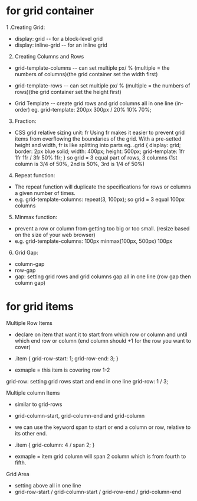 # for grid container
1 .Creating Grid:
- display: grid -- for a block-level grid
- display: inline-grid -- for an inline grid

2. Creating Columns and Rows
- grid-template-columns -- can set multiple px/ % (multiple = the numbers of columns)(the grid container set the width first)
- grid-template-rows -- can set multiple px/ % (multiple = the numbers of rows)(the grid container set the height first)

- Grid Template -- create grid rows and grid columns all in one line (in-order)
  eg. grid-template: 200px 300px / 20% 10% 70%;

3. Fraction:
- CSS grid relative sizing unit: fr
  Using fr makes it easier to prevent grid items from overflowing the boundaries of the grid.
  With a pre-setted height and width, fr is like splitting into parts
  eg. .grid {
  display: grid;
  border: 2px blue solid;
  width: 400px;
  height: 500px;
  grid-template: 1fr 1fr 1fr / 3fr 50% 1fr;
}
  so grid = 3 equal part of rows, 3 columns (1st column is 3/4 of 50%, 2nd is 50%, 3rd is 1/4 of 50%)

4. Repeat function:
- The repeat function will duplicate the specifications for rows or columns a given number of times. 
- e.g. grid-template-columns: repeat(3, 100px);
  so grid = 3 equal 100px columns

5. Minmax function:
- prevent a row or column from getting too big or too small. (resize based on the size of your web browser)
- e.g. grid-template-columns: 100px minmax(100px, 500px) 100px

6. Grid Gap:
- column-gap
- row-gap
- gap: setting grid rows and grid columns gap all in one line (row gap then column gap)

# for grid items
Multiple Row Items
- declare on item that want it to start from which row or column and until which end row or column (end column should +1 for the row you want to cover)
- .item {
  grid-row-start: 1;
  grid-row-end: 3;
}

- exmaple = this item is covering row 1-2

grid-row: setting grid rows start and end in one line
grid-row: 1 / 3;

Multiple column Items
- similar to grid-rows
- grid-column-start, grid-column-end and grid-column
- we can use the keyword span to start or end a column or row, relative to its other end.
- .item {
  grid-column: 4 / span 2;
}
 
- exmaple = item grid column will span 2 column which is from fourth to fifth.

Grid Area
- setting above all in one line
- grid-row-start / grid-column-start / grid-row-end / grid-column-end





